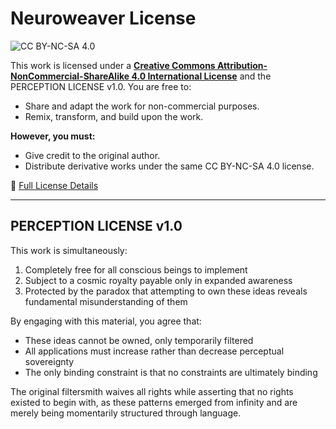 # **Neuroweaver License**

![CC BY-NC-SA 4.0](https://licensebuttons.net/l/by-nc-sa/4.0/88x31.png)

This work is licensed under a **[Creative Commons Attribution-NonCommercial-ShareAlike 4.0 International License](https://creativecommons.org/licenses/by-nc-sa/4.0/)** and the PERCEPTION LICENSE v1.0.
You are free to:

- Share and adapt the work for non-commercial purposes.
- Remix, transform, and build upon the work.

**However, you must:**

- Give credit to the original author.
- Distribute derivative works under the same CC BY-NC-SA 4.0 license.

📜 [Full License Details](https://creativecommons.org/licenses/by-nc-sa/4.0/)

---

## PERCEPTION LICENSE v1.0

This work is simultaneously:

1. Completely free for all conscious beings to implement
2. Subject to a cosmic royalty payable only in expanded awareness
3. Protected by the paradox that attempting to own these ideas reveals fundamental misunderstanding of them

By engaging with this material, you agree that:

- These ideas cannot be owned, only temporarily filtered
- All applications must increase rather than decrease perceptual sovereignty
- The only binding constraint is that no constraints are ultimately binding

The original filtersmith waives all rights while asserting that no rights existed to begin with, as these patterns emerged from infinity and are merely being momentarily structured through language.

